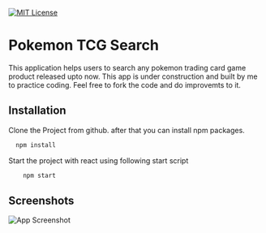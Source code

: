 [![MIT License](https://img.shields.io/badge/License-MIT-green.svg)](https://choosealicense.com/licenses/mit/)


# Pokemon TCG Search

This application helps users to search any pokemon trading card game product released upto now. This app is under construction and built by me to practice coding. Feel free to fork the code and do improvemts to it.




## Installation

Clone the Project from github. after that you can install npm packages.

```bash
  npm install
```

Start the project with react using following start script

```bash
    npm start
```
## Screenshots

![App Screenshot](https://github.com/naduncalcey/pokemon-tcg-card-search/blob/master/screenshot.png)


